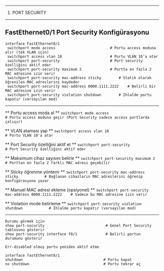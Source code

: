 ---------------------------
1. PORT SECURITY
---------------------------

## FastEthernet0/1 Port Security Konfigürasyonu

```
interface FastEthernet0/1
 switchport mode access                  		# Portu access moduna alır (tek VLAN için)
 switchport access vlan 10               		# Portu VLAN 10’a atar
 switchport port-security                		# Port security özelliğini aktif eder
 switchport port-security maximum 2     		# Portta en fazla 2 MAC adresine izin verir
 switchport port-security mac-address sticky  		# Statik olarak öğrenilen MAC adreslerini kaydeder
 switchport port-security mac-address 0000.1111.2222  	# Belirli bir MAC adresine izin verir
 switchport port-security violation shutdown     	# İhlalde portu kapatır (varsayılan mod)

```
---


** Portu access moda al **
`switchport mode access                			# Portu access moduna geçir (Port Security sadece access portlarda çalışır)`

** VLAN ataması yap **
`switchport access vlan 10              		# Portu VLAN 10'a atar`

** Port Security özelliğini aktif et **
`switchport port-security              			# Port Security özelliğini aktif eder`

** Maksimum cihaz sayısını belirle **
`switchport port-security maximum 2     			# Porttan en fazla 2 farklı MAC adresi geçebilir`

** Sticky öğrenme yöntemi **
`switchport port-security mac-address sticky    		# Bağlanan cihazların MAC adreslerini öğrenip konfigürasyona yazar`

** Manuel MAC adresi ekleme (opsiyonel) **
`switchport port-security mac-address 0000.1111.2222   	# Sadece bu MAC adresine izin verir`

** Violation mode belirleme **
`switchport port-security violation shutdown    		# İhlalde portu kapatır (varsayılan mod)`

---

```
Durumu görmek için
show port-security                            # Genel Port Security tablosunu gösterir
show port-security interface f0/1             # Belirli portun durumunu gösterir

Err-disabled olmuş portu yeniden aktif etme

interface fastEthernet0/1
shutdown                                     # Portu kapat
no shutdown                                  # Portu tekrar aç
```